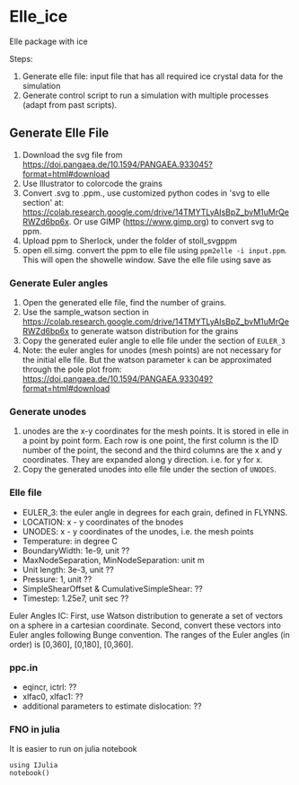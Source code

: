 # Elle_ice
Elle package with ice

Steps:
1. Generate elle file: input file that has all required ice crystal data for the simulation
2. Generate control script to run a simulation with multiple processes (adapt from past scripts).

## Generate Elle File
1. Download the svg file from https://doi.pangaea.de/10.1594/PANGAEA.933045?format=html#download
2. Use Illustrator to colorcode the grains
3. Convert .svg to .ppm., use customized python codes in 'svg to elle section' at: https://colab.research.google.com/drive/14TMYTLyAIsBpZ_bvM1uMrQeRWZd6bp6x. Or use GIMP (https://www.gimp.org) to convert svg to ppm.
4. Upload ppm to Sherlock, under the folder of stoll_svgppm
5. open ell.simg. convert the ppm to elle file using ```ppm2elle -i input.ppm```. This will open the showelle window. Save the elle file using save as

### Generate Euler angles
1. Open the generated elle file, find the number of grains.
2. Use the sample_watson section in https://colab.research.google.com/drive/14TMYTLyAIsBpZ_bvM1uMrQeRWZd6bp6x to generate watson distribution for the grains
3. Copy the generated euler angle to elle file under the section of ```EULER_3```
4. Note: the euler angles for unodes (mesh points) are not necessary for the initial elle file. But the watson parameter ```k``` can be approximated through the pole plot from: https://doi.pangaea.de/10.1594/PANGAEA.933049?format=html#download

### Generate unodes
1. unodes are the x-y coordinates for the mesh points. It is stored in elle in a point by point form. Each row is one point, the first column is the ID number of the point, the second and the third columns are the x and y coordinates. They are expanded along y direction. i.e. for y for x.
2. Copy the generated unodes into elle file under the section of ```UNODES```.

### Elle file
* EULER_3: the euler angle in degrees for each grain, defined in FLYNNS.
* LOCATION: x - y coordinates of the bnodes
* UNODES: x - y coordinates of the unodes, i.e. the mesh points
* Temperature: in degree C
* BoundaryWidth: 1e-9, unit ??
* MaxNodeSeparation, MinNodeSeparation: unit m
* Unit length: 3e-3, unit ??
* Pressure: 1, unit ??
* SimpleShearOffset & CumulativeSimpleShear: ??
* Timestep: 1.25e7, unit sec ??

Euler Angles IC:
First, use Watson distribution to generate a set of vectors on a sphere in a cartesian coordinate. Second, convert these vectors into Euler angles following Bunge convention. The ranges of the Euler angles (in order) is [0,360], [0,180], [0,360].


### ppc.in
* eqincr, ictrl: ??
* xlfac0, xlfac1: ??
* additional parameters to estimate dislocation: ??

### FNO in julia
It is easier to run on julia notebook
```
using IJulia
notebook()
```
